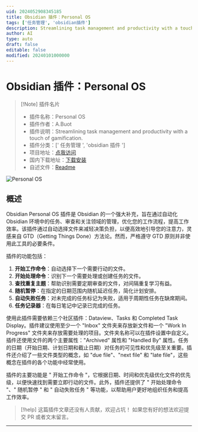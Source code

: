 ```yaml
---
uid: 2024052908345185
title: Obsidian 插件：Personal OS
tags: ['任务管理', 'obsidian插件']
description: Streamlining task management and productivity with a touch of gamification.
author: AI
type: auto
draft: false
editable: false
modified: 20240101000000
---
```


# Obsidian 插件：Personal OS

> [!Note] 插件名片
> - 插件名称：Personal OS
> - 插件作者：A.Buot
> - 插件说明：Streamlining task management and productivity with a touch of gamification.
> - 插件分类：[' 任务管理 ', 'obsidian 插件 ']
> - 项目地址：[点我访问](https://github.com/GengAd/obsidian-personal-os)
> - 国内下载地址：[下载安装](https://pkmer.cn/products/plugin/pluginMarket/?personal-os)
> - 自述文件：[Readme](https://ghproxy.net/https://raw.githubusercontent.com/GengAd/obsidian-personal-os/main/README.md)

![Personal OS](https://cdn.pkmer.cn/covers/personal-os.png!pkmer)

## 概述

Obsidian Personal OS 插件是 Obsidian 的一个强大补充，旨在通过自动化 Obsidian 环境中的任务、审查和关注领域的管理，优化您的工作流程，提高工作效率。该插件通过自动选择文件来减轻决策负担，以便高效地引导您的注意力，灵感来自 GTD（Getting Things Done）方法论。然而，严格遵守 GTD 原则并非使用此工具的必要条件。

插件的功能包括：

1. **开始工作命令**：自动选择下一个需要行动的文件。
2. **开始处理命令**：识别下一个需要处理或创建任务的文件。
3. **查找重复主题**：帮助识别需要定期审查的文件，对间隔重复学习有益。
4. **随机暂停**：在指定的日期范围内随机延迟任务，简化计划安排。
5. **自动失败任务**：对未完成的任务标记为失败，适用于周期性任务在缺席期间。
6. **任务记录器**：在每日笔记中记录已完成的任务。

使用此插件需要依赖三个社区插件：Dataview、Tasks 和 Completed Task Display。插件建议使用至少一个 "Inbox" 文件夹来存放新文件和一个 "Work In Progress" 文件夹来存放需要处理的项目。文件夹名称可以在插件设置中自定义。插件还使用文件的两个主要属性："Archived" 属性和 "Handled By" 属性。任务的日期（开始日期、计划日期和截止日期）对任务的可见性和优先级至关重要。插件还介绍了一些文件类型的概念，如 "due file"、"next file" 和 "late file"，这些概念在插件的各个功能中经常使用。

插件的主要功能是 " 开始工作命令 "，它根据日期、时间和优先级优化文件的优先级，以便快速找到需要立即行动的文件。此外，插件还提供了 " 开始处理命令 "、" 随机暂停 " 和 " 自动失败任务 " 等功能，以帮助用户更好地组织任务和提高工作效率。

> [!help]
> 这篇插件文章还没有人贡献，欢迎占坑！
> 如果您有好的想法欢迎提交 PR 或者文末留言。

---



